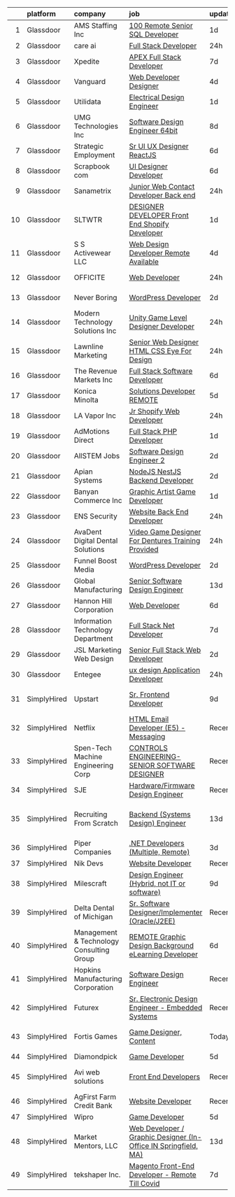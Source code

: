 

|    | platform    | company                                  | job                                                                                                                                                                                                                                                                                                                                                                                                                                                                                                                                                                                                                                                                                                                                                                                                                                                                                                                                                                                                                                                                                                                                                                                                                                                                                                                                                                                                                                                                      | update_time   | location                        |
|---:|:------------|:-----------------------------------------|:-------------------------------------------------------------------------------------------------------------------------------------------------------------------------------------------------------------------------------------------------------------------------------------------------------------------------------------------------------------------------------------------------------------------------------------------------------------------------------------------------------------------------------------------------------------------------------------------------------------------------------------------------------------------------------------------------------------------------------------------------------------------------------------------------------------------------------------------------------------------------------------------------------------------------------------------------------------------------------------------------------------------------------------------------------------------------------------------------------------------------------------------------------------------------------------------------------------------------------------------------------------------------------------------------------------------------------------------------------------------------------------------------------------------------------------------------------------------------|:--------------|:--------------------------------|
|  1 | Glassdoor   | AMS Staffing  Inc                        | [100  Remote   Senior SQL Developer](https://www.glassdoor.com/partner/jobListing.htm?pos=129&ao=1110586&s=58&guid=000001833fff81bc933c2e746525d391&src=GD_JOB_AD&t=SR&vt=w&cs=1_3b4a63d2&cb=1663226053870&jobListingId=1008137082589&cpc=5F655C736EBE388B&jrtk=3-0-1gcvvv0fkkbmi801-1gcvvv0g4k62n800-589e6d2172428d55--6NYlbfkN0CibbzESV24dYdgmS2yQ28TMZ4-wJlf8IQSXu0ladVZRyvJzr42EFWBtvAm0etpptZlD8EkFDFYtLANNWdYou6H3zfCwu4_WRoe3P5EgX9MKgmGe1-XVZv4oZMDHtj6fUVctpuiXYCr5FeW3TsZOcVSMyiw_B4eiv8sZ3vAmBeZE_fcRie9m3-JW9lWxQJoJBe2RmuLWoHCunnJrfwnauFcFu-qEUkwOfRoqq2dHBJRF_ta4z6ORDGB7UvAFLm20Dd84tpjlWOjdZSW6phhr3MbNwsq3FpMB7ThN0ZwCs81Bo3qxu7z8nCB7MDCCULwif_p42kS2r_I8lta6zwMa-zvSa3M8QLI4dvRZS7SBuno9Bu5rbpd47KdimjT10zTKHJKGA3sGKbvY9bDCYjJuXDZmXQu1dj95NHv6IDxF7iztDmSqaHXMV2HGt_jLS_H06ZXPPdOHe_DMdFcgfE8oYElHtS5u76Qvu1Lj9NXhRdzpi6xCPOavGiwB_nWszmOqF64Ly19joiDuDttBLrh-5bx)                                                                                                                                                                                                                                                                                                                                                                                                                                                                                                                                                                                 | 1d            | New York, NY                    |
|  2 | Glassdoor   | care ai                                  | [Full Stack Developer](https://www.glassdoor.com/partner/jobListing.htm?pos=104&ao=1110586&s=58&guid=000001833fff81bc933c2e746525d391&src=GD_JOB_AD&t=SR&vt=w&ea=1&cs=1_9e922f7a&cb=1663226053868&jobListingId=1008139288069&cpc=9EDA28EADF1DF7F0&jrtk=3-0-1gcvvv0fkkbmi801-1gcvvv0g4k62n800-c06926d2af9eb2d6--6NYlbfkN0A4hgeKHdLyHgzaskNEvl2xXMVaueUT71iJOYpLYISQUH_rOuc1_2njL-TBkCDkiY7vnLwrRhUIsDCcWJnjOLRBJ5raOGUDgtIY9xq2Dw-epxofTpgtGaFQ-YIV7cb50UDCYaBRasD6AyVZXHHFtNugk98NwvVlTS5Ru7S7dReR2R3WyakmuL9RrRIjB5JvhOyCLsRsFe1xBkV4GRqyp-G2v40ChNEgu10ffD9T4WlQGXbrpT4HC0ZZ9YR5u2CELkcQ13T-pXTcGiLpgnz90MrRcEvz1g07oBRVSCQ6Idc9YtvclQt9NgDXfyEo95sRM80jo8rRFwE7J9V4P1hsHlMC2hisMR8_gLR83vNcTbQctAecOTFc8cD8S4wpoIAoqSdmKIdg7dOU2LXRXFZBP7NmkYjJ6NijgXTyRmEnrqD9YmsdP6YivjlJRJAy-ROLu0wQVO2lgjZKNhOhd7MJbHg_YRZfCfbJ9YU8cUWNYWF8pxgfRGTfchLzwUKfgi-WZrJeJzilnAkscg%3D%3D)                                                                                                                                                                                                                                                                                                                                                                                                                                                                                                                                                                                              | 24h           | Orlando, FL                     |
|  3 | Glassdoor   | Xpedite                                  | [APEX Full Stack Developer](https://www.glassdoor.com/partner/jobListing.htm?pos=115&ao=1110586&s=58&guid=000001833fff81bc933c2e746525d391&src=GD_JOB_AD&t=SR&vt=w&ea=1&cs=1_e0d7c7cc&cb=1663226053870&jobListingId=1008123515711&cpc=786328B4A40DC555&jrtk=3-0-1gcvvv0fkkbmi801-1gcvvv0g4k62n800-77f05e146b5e5127--6NYlbfkN0Bo_CM2a8GgFIiw_-9fb5ug3xmG_MFCzpxBl7ntROtVZbMxiiAjE6OeWDUKTeczL66bL-4rIrvD08BHHGZ8TSUYPr07XNHCYpbMREsAcVUzcaBCRP5ZEy4ftjIGBLRpKtI-squMly7s6jnJSNqKBSTKzenhn9SZdAv7QrDrU6FquzvEVa3VnvD0gnJA184V84DsllS2U_WU3vMMk5rQb9XQDfpN7yPpk7BFMtU7RX9JQK9Q7xBxOklX0zNeYyoPgweHv9rMigHxKTex-s83Fmz2-5iVeYkwIBftsXvQ_ELaSKGJ9J1t3YIi_c0U_LhWvS6gTsB_5gVtCv0onv5Cm6-ENeRX2o8QBdLTQrbO3Fvg1FshuMBaSJW7zL1IsjxSyNaOxCt9q1zNRS-J7fsVSne1DgfGVMBdhwLKqjvNjRWM0bu8YfUIetdJF2WVgNbx4duGgdlBY5kgpXNw-XeBJ6HQA7O-2yrOX-k6l6ypQgPP_AmHMlvrqiT8viKDNctbNWYVNUeQRNL-Dg%3D%3D)                                                                                                                                                                                                                                                                                                                                                                                                                                                                                                                                                                                         | 7d            | Remote                          |
|  4 | Glassdoor   | Vanguard                                 | [Web Developer Designer](https://www.glassdoor.com/partner/jobListing.htm?pos=121&ao=1110586&s=58&guid=000001833fff81bc933c2e746525d391&src=GD_JOB_AD&t=SR&vt=w&cs=1_678cb6c1&cb=1663226053870&jobListingId=1008130738329&cpc=03F67E1B243A1AE3&jrtk=3-0-1gcvvv0fkkbmi801-1gcvvv0g4k62n800-8f7885d589a4cda5--6NYlbfkN0BWQs_M7ZA8XLbIFWVw-PYcVVEPryqVLyWhKaEKPskHy2YkbHyHJDwB5vIJ0eSmX6bVJVfbGcsdJGyr5o5S5OnXYXJWXZNmtBOxYNrDGEVO1O9EpaQDa3kCWxUxd1e8enNO3rCqJXVcGHaTnsCGx5vc-lflJ8tUwqdkctmWWsMYtd56T3SzBRFmVzJX0qi-p3dHqtP9GkRaCGZfG9v-OYeiqCkrc0vW0zEDs8rYZV6qqyQ1mVFigQRjBEvhqs6YtieBao8_3y8scw1MV5vp2313Cgt6wdAZSAcvOwUMyc41ShqhdXjIzUQMiwe5__j_XkrjBNsB71GahGpZI1x1YMM611WipMNaQE_oMjVYdPeyJFWm0oXThA_9g07YR-Ln7xK9Sc3MoRrl7K14BSnhI-MJYGxF5erYreWfLw_fquT5a-DYGn9IJZt20IrXIkKujiR8O7KuY7bhFZaY2q3FCtC3-GO8YKVwxN4Y36UqE0CsRRcDC0QZGdqAA_qW3jdW18A_qdTdbgU_AlOb2auvD_PLnmOmTR6gYvvprKrFZZGq-hyhEqhNyFtGd5mqBbI_6iz7mzlp26KXzNNbqGQjFDcWTz4e3xLSX88kR117PqAhkTyziSDjBMsMpVSKYCWnRB00Ra--s2bJFmrVS9ErD7uahfTRwt0HXRZo7lFx5nt-XBeDb3W4g-AxSsYiYa365Mpd0lsORsKCK2gakiJPQOVy5OeZwWdBgG-F4kRNSC23EkEcpdNaGv8hsxJnara3vA6A4TVkJ2OLn1Ri7hQpWZMhJfaX9kojM1l_CdixdDp7F1-Lv80u8p39VewzFipevgXj8qQmuWJuMiDcdZteo0EzLMLgCBcE0IA9tKojCZgCr5hrRIyaO5AYetWQSFFgJ96CgynbkJP40Vylv1xG7iXz5gR-7pEucdOd8AgZTdhPuNbLIt-lPlLgfIb2yXu1BjBj25KB4H-8XTkrtCDgoCdyqKTbtFIl8NLOWqLlwS_Byvz_T_OR_DmmYtzwkec6GVlVQdQHoTwbAz3zKeQIOQRrKw73sGVOkT15VkBB27_Zz6C7jocFNyDKmySbAgt3iIa1Y26ytl3EpA%3D%3D) | 4d            | Malvern, PA                     |
|  5 | Glassdoor   | Utilidata                                | [Electrical Design Engineer](https://www.glassdoor.com/partner/jobListing.htm?pos=103&ao=1110586&s=58&guid=000001833fff81bc933c2e746525d391&src=GD_JOB_AD&t=SR&vt=w&cs=1_d1c9ea37&cb=1663226053867&jobListingId=1008137291187&cpc=8192C26A3A55C10B&jrtk=3-0-1gcvvv0fkkbmi801-1gcvvv0g4k62n800-88ab6f70081428e1--6NYlbfkN0CgBgcxuOwrlzWFp0xvOgllyDb1Hw7UsKEX_IsXppgvM0-0BJGfmV-ywHaoqAykrI61QtG-OyD_M1eULo9Gdps9IeU0C5rqljrP_kBvFNEsAi7rD41QEGwVo5tB3Mi20bY2LxDkSwUPn_kPc4ErDLWpU4VDWxZ1se4yTmSEwjE366v0sxp1ZM2vPpIXzbg2YomcNSgAsUn5IRa4x9wIQ7JXYISRNWNjGnJLP2DKgOCPKXQDZQXrAY64YBR0z8gpV7HPtWGGsMfrl8eugi5FHpeS2MaR5NE1ahur7QkfLERV1A3m5BxkTKkcA_qRuP-3DaCGkPRCaxIAblNsKwZ-UHnVR0x6pi26BXcm8e_oN1VGyeJxKsQ7R8T0ImBCA5-9wSHsJ5ghant5uMeLu3q-Jjl72_lmRgVf-yq-sVfhIgK4FTIu4lwaYplHTkGWK2-v2jM%3D)                                                                                                                                                                                                                                                                                                                                                                                                                                                                                                                                                                                                                                                                           | 1d            | Ann Arbor, MI                   |
|  6 | Glassdoor   | UMG Technologies  Inc                    | [Software Design Engineer 64bit](https://www.glassdoor.com/partner/jobListing.htm?pos=111&ao=1110586&s=58&guid=000001833fff81bc933c2e746525d391&src=GD_JOB_AD&t=SR&vt=w&ea=1&cs=1_d750b663&cb=1663226053869&jobListingId=1008120966652&cpc=3490D71336BF6258&jrtk=3-0-1gcvvv0fkkbmi801-1gcvvv0g4k62n800-a8ed8dc342bcd852--6NYlbfkN0BKgzQyzTF1Q9mOsR1amaS-juVGLjHt5Cdom-gEF9y-xf5pWHmxrPs5fxS73xL1UjhtPkMVaCSboJaUS4Xs7oGzI_MkOW-cLWVRJXHFqvIud654UWMZRaFcBQk7RO9twmF5UZIxEhSLpLLHAiDzXNqUljmb9JpXGT67Pa-dQNHYJG5NawkGsBxF18PNbdDodI5t8iQpFRV2_ye24DWrfaJj2azZBt1V3LrKDLGdUQp86ZhMFEraTsLiaHEuycOCOaalYQcJSXqcai52A_8cHC9jP0LfziBq90tuTN7J7ERiLjuJ_ZqxYWKWV7aoJk2UyqKcqXV2rAn1GenYAvOOMQ-X3l12Rt5H0uuDHxRt4MhyT5J8UbZCXGWWEWVrXq4M852a4fGcBzANLEflGpshY3q4Z1PN0l8py8eFSPeNk3P7I4S63bSm7fFtY_E4cdImlj2qy3BiuoJinV1TNYHdpXQKcio24QDaGtAv1UfJaQjHZxgKzsaIO96_jiSwftnu2RDK7StR_N6jDXPPfKeB_v3S)                                                                                                                                                                                                                                                                                                                                                                                                                                                                                                                                                                                | 8d            | Danvers, MA                     |
|  7 | Glassdoor   | Strategic Employment                     | [Sr  UI UX Designer  ReactJS ](https://www.glassdoor.com/partner/jobListing.htm?pos=126&ao=1110586&s=58&guid=000001833fff81bc933c2e746525d391&src=GD_JOB_AD&t=SR&vt=w&ea=1&cs=1_8b3f2c0d&cb=1663226053870&jobListingId=1008127201025&cpc=235F38378B0CF412&jrtk=3-0-1gcvvv0fkkbmi801-1gcvvv0g4k62n800-10e7346e5594589d--6NYlbfkN0AEgitr2lGK9-2Owk_bCXKkX9ldcvmrRzAzunryDtq0mgDhLVKVGwIDjzzzoVm5zY2akHQKg0eyoOGLoJYK8fVCB6jso4MEarQmmbx_Elax6A0T7qxnodN5M4Z3ek9LV9lx3pQUxqaX5c5MEy0I6X-ied1_QyqGEshe1rZ06FkEM4sRszpcXbcOqOguZ0RtIX-7D2nkCDCXnG_MaukP9-8aACJfEg2fj2ztSryaMIle78cGbn3AdCoIpysba9oT-hcgAUQoyPQf6SS7ZXhdeKsh4dkDUc4z6tg9pmUEWEbfkHhvZ1EE9RquFKNajT8Z_Hzc43HmCi5TaQ_kplxUQOgADAtdDjnaGGM_voDW0sraWlPDjlAR915I0t3p0h8oT-2JEuV59h9Zdhh4mKH-S9drqRJ2phVVn7AEGYtBGfZ4u1kp__jIF3-bRevgSFrVYk4EO-xIDfrvvO_s0SJRSQVy0Vga_co2PrKH9D5kSZ7TcKYGQxZmkMjpW2ojaH8U0smvEGLmEL4GoB4v0IYjzSoBmgOnf1UevRhjR9zjsSOYcSpjFWf6c7DlfNizFj0cIHfz2nSsE9PJbA%3D%3D)                                                                                                                                                                                                                                                                                                                                                                                                                                                                                                                      | 6d            | Remote                          |
|  8 | Glassdoor   | Scrapbook com                            | [UI Designer Developer](https://www.glassdoor.com/partner/jobListing.htm?pos=117&ao=1110586&s=58&guid=000001833fff81bc933c2e746525d391&src=GD_JOB_AD&t=SR&vt=w&ea=1&cs=1_77d1a56b&cb=1663226053870&jobListingId=1008127117355&cpc=AD396490361E83B7&jrtk=3-0-1gcvvv0fkkbmi801-1gcvvv0g4k62n800-c37b86e09c42734d--6NYlbfkN0C1yppl-0ekVUoPe3ZKhKQjCocelex8BczS8oiB1y4H6DeepbMPS1CfVuhEiwkxvND-AJpum8prl33x0-Ufp36UFK9TMs8BSyOON6j7qxpSyOEcFAp-ZjUxDr0DBTzdDtEb4t-Z3NZOPqvaCV_HD8w8vrj6u6sytNpt0rLlo2jjKHUF5CVexhoC-qlce9sxYZeO9loAEnoqXP53TZNE1EduIK7wv6ERPru3DE1ljsogGv1boKT74zGRFpgMdhgQDAoInH5GKgy5hcgns6-JAGSPC3IDpje6pTvthjHciQGlyKcANcGWS-uMeBwiXujnCQdqFuL178SNf6TZ9hCiXVFfY5aIcs1JOY2FUIu2k8JS0ZawX1WV_qqWDuqZpgHd2KFhOQj7H2EL1IS2ENjcurHl9ZVXgHj3m_K4LjoL1M1V-U3pbKqYo8TPb00V8cQxsAAY_4XtmZiy_hsGFBgJUToC1qkcg0_dTf8jA326vkNDZIBN5tQak8ivU29316m62tb8221qgQ-wmQ%3D%3D)                                                                                                                                                                                                                                                                                                                                                                                                                                                                                                                                                                                             | 6d            | Gilbert, AZ                     |
|  9 | Glassdoor   | Sanametrix                               | [Junior Web Contact Developer  Back end](https://www.glassdoor.com/partner/jobListing.htm?pos=109&ao=1110586&s=58&guid=000001833fff81bc933c2e746525d391&src=GD_JOB_AD&t=SR&vt=w&ea=1&cs=1_b55ce1ef&cb=1663226053869&jobListingId=1008139928103&cpc=71532419B2302243&jrtk=3-0-1gcvvv0fkkbmi801-1gcvvv0g4k62n800-6497c017b1588176--6NYlbfkN0CyQKdz8_lqdlgY-c-amsQST66Z8QjChsyYA8vzcGklWI54h1yaGRml5nZ8zCgFfjLm7233ZkY_5fkb77Xs_cAGykoxNl-W88h-pcqmCipG5igOmPawFvQG0Hl99bZQRaSjzoDAgCWX9f-O8408hAweBmsuKSjWxKg_vN8kggaQUEEPsq6gsWVZGnv5bENUEcQVXrsAiMzYYgDu0zGa8k8fX2JzticYwoIXkfAScp3fxrZRj05GYcyr8O8rNLz5zGlgwTaLIdF1rtQ3MqXn6F8DcErfNvpO68i5sLua3HDrzjiXx-1-LqdKpdJyQxTKfvvZk5pPDKrHk03l5WW2CJ9uHLAU9TfbKvPYxn9W4IiVQ6debO3Ozwl0_17TJlvwCwbYZ9x5r_nSxAxAPF2nmslDafO1se11HUFtZ7CzLrrDiFS3e0mMa6CmhNZ2jUDh_He2DaBJQ26mRysBE3anPUCU61Q5mHFmHU7iNCAk8z-4WgffVCBAlem2OAUJsSXAiA0mjPAE-b25oNgU6bAQftaLSzQ1olWjQmI%3D)                                                                                                                                                                                                                                                                                                                                                                                                                                                                                                                                                          | 24h           | Remote                          |
| 10 | Glassdoor   | SLTWTR                                   | [DESIGNER   DEVELOPER  Front End Shopify Developer ](https://www.glassdoor.com/partner/jobListing.htm?pos=112&ao=1110586&s=58&guid=000001833fff81bc933c2e746525d391&src=GD_JOB_AD&t=SR&vt=w&ea=1&cs=1_55903795&cb=1663226053869&jobListingId=1008137598131&cpc=292036AD7E8A5303&jrtk=3-0-1gcvvv0fkkbmi801-1gcvvv0g4k62n800-200f7b1004398c4f--6NYlbfkN0DfhRLDY5E7BVY3xhBTAobuSaZ3WR2SqAJ-w4NHeQGDZ8CKtdIif9OectjkycEK2XDboqp2BNMOU5dJisK8-npJl1LZbVK7SZe2WKXyWrCXBIV2AhqkkbCWTU_HzuJ5nm-BeMtNzk-lbEAzbgpRo1_vU8oh_bzdBL7cYv-gQBFGezbX_HxY7YG4UgXE4_I0kwLFu9EieMxOk7_LH0_0pGsCVwovYKD7m9e3YwTHauAEDknd8_vod0q0CiPb9YQb803wIQ0cqLSlS6k1knQ-bTVwD5yLFqPfyLWTmNMDqYYFVoJ93Hp1tT5Wsctn2vzdQTneY85szd-jrhwR9py0_O6LcWDIiRsuCEoqd6VXuh8rOmBBh_dwJZ7mPKhy74UNM_o-JCAWn6aIJV5vMXm8HQYfnHXTqxRa0kWdFlgiVnNJ1aUlJI0JOgs5GEerAUtM6C1NF4paBNe_g3mCCw1qRbVO8lG5fz0caG7VY-c-FtksNtPZmTnhcGdabIRd-tbP39umBSGHsUfxMqg1RUzxOVKRH0F0pxg_LM8%3D)                                                                                                                                                                                                                                                                                                                                                                                                                                                                                                                                              | 1d            | Remote                          |
| 11 | Glassdoor   | S S Activewear LLC                       | [Web Design Developer  Remote Available ](https://www.glassdoor.com/partner/jobListing.htm?pos=107&ao=1110586&s=58&guid=000001833fff81bc933c2e746525d391&src=GD_JOB_AD&t=SR&vt=w&ea=1&cs=1_bffcebb2&cb=1663226053869&jobListingId=1008131212019&cpc=B076152010A3B66C&jrtk=3-0-1gcvvv0fkkbmi801-1gcvvv0g4k62n800-e77e0e5672b8281f--6NYlbfkN0Ajr136nt6A_LHOZ7dazkZBMRVGXfFx1UH3hXSlGZi78qV2vh4IIPaG56QxCFgA56BicBY0oInP0QPYJd4kFVbc7huEHz1FXVqLxP8gElzXxfnWXkWC5Tk3amEWpKQOdd2DP_B235foqRfXk2sCy5zcr5ta9uztYyWr8zoLSfktUae741wAEOImCxf8e0o5q_ycQgCe-ixKA06BIbumOe5BLPPJtlkagwve9y4va0OfsQAKsxCenDo-e0egBF_YeVmTaHsb1PpDIZgzcwWf5XdbllZ7TMqGmIgs7M_F8CSOnH67rPTDZVhOIGigYv3uNckaShGZcPFQnRU4AcrSwvf-p_8BHctuz-P47QQiV-9mg1fflRktkCqtPi_onecvMNvJO5DEPMiYotdbPwfRmmGu0toXa2HGxo96VdnaFUQFlCN8x6sAzsAVrzkSz8bl1n2IkogSw6H8PbSHS4ToeQWOPiSoUDLXKDT6fucEbweOhfJeE0O3yf75a1DTKufZEDBhcQNYz2QELW1Ek5f0r1yN4FRUeaGB5lFVXMo1VNzBzGGIGGunl7SU9eQf6g4r-gXBH4d1BFfz0wJu0GNHAENaBIxahYaypm0aFxCZrQKUtDXWtoe62IhEMMRMKy5ZuwOrTUJRzAzco9gglWHhI4uOhloGsAMPHS1iCqbjX0xBu0pYUjhn7LEMdRMTuMDRzfVEXOvmdxow9ACTYYlE4Ls2iTngghveOYa5ZD2LRP4XylI_nNqTzcdBu5nK3IfRj7A%3D)                                                                                                                                                                                                                                                                                                                         | 4d            | Bolingbrook, IL                 |
| 12 | Glassdoor   | OFFICITE                                 | [Web Developer](https://www.glassdoor.com/partner/jobListing.htm?pos=106&ao=1110586&s=58&guid=000001833fff81bc933c2e746525d391&src=GD_JOB_AD&t=SR&vt=w&ea=1&cs=1_cc8f3659&cb=1663226053868&jobListingId=1008139240293&cpc=5FEB1BEB8E14EF52&jrtk=3-0-1gcvvv0fkkbmi801-1gcvvv0g4k62n800-69d9f5f9eccea426--6NYlbfkN0DD--m-nhLdSpeh0G4LILwvW4_Vuru_X_sTlj8dcUrLs10ghpsrGXnGhiZsu_4VDYxCvNqngf8JQTWjKU46a5h3SMsKurX1eSBXtK_Rc6YBq-aV04KKppiiy8unfhvbmdbnoefBZtUnrqrPYB-F9eAZ2OHTr4brauhED9eIRq1UJYAbZ7l7y3XttLvxIixt-d9DLv5sHbvZ9aGDQYKxuEj896ZEKNuAngFzufhlr1afCSkiJJjv9D6OqHfz4BaoYk89d_6t1BBd3O-mG2Iy-R7znF3ym0FNJxmLgK854vMLv-uYCBsBERDaZhnAFiVVQyn9LY_zHIn_wWtAoqXQum0iLaE3sUxc8TrS4ehN_3cKyha5GM_7vp_j8fWovoE8M2Vkchukq_6Ny6o4RtGjQ2QStTAWq29M4EFqp7S4pEb1OCZNawqdQsECsoZspU-X5DYvaZwD3o-b5JSXlpSMjvT3uKiHCfJk14aBcHEs1TYrvEcY4vLKiQu2UeVJf0RGbmI%3D)                                                                                                                                                                                                                                                                                                                                                                                                                                                                                                                                                                                                                   | 24h           | Downers Grove, IL               |
| 13 | Glassdoor   | Never Boring                             | [WordPress Developer](https://www.glassdoor.com/partner/jobListing.htm?pos=128&ao=1110586&s=58&guid=000001833fff81bc933c2e746525d391&src=GD_JOB_AD&t=SR&vt=w&ea=1&cs=1_e695fd8d&cb=1663226053871&jobListingId=1008134069157&cpc=C0FAF87ADD587446&jrtk=3-0-1gcvvv0fkkbmi801-1gcvvv0g4k62n800-66c7c1ae36a5e827--6NYlbfkN0Bi-g4OEguhQEx4pjzkmulzkFDPdVMQm6g82nLRMcVRUEL01Dp3X9kPv-_8zmA8UQO28Ftx435W8ThyNSLTfGeWqNuLIkQ1OtzAHofF-3qLSdMJNa02XH1PsJ0nGCyJWeBq9JBz-GHPzcY8sqlrkxcuFblcDpQ1lUvBj4kMdetek5hfGDot2HLCG-UZbBSm-l1RguhnQfp2oOeSq5ZMABnlt_U4k5BT5g4hUkOlKjvIPpVxKgJQM_37kEIfTJJrO23llId_MU6EBB09DfB1bzqG1tbx8e6yUKd9vFfobZVZ_ngJvDXzQFSFmF4DrDTweGPG_MApSjNIc9nJt2wEGgaHhzSe4Qxh-ZuNSrIHpMaoiDZUgUtKkqtEpiZfsDPLfTc1V0YqA5y-fvmmdsPFbGZMR-tkf6yKtjd6S3FL45dAIUju6mP-brVa5FdBkMn4XF90dEDdqjUku5aUA4pTXk_F9AfgWscCYh24d7559CFwyfJibxTuZiT19WHC_4r00Do%3D)                                                                                                                                                                                                                                                                                                                                                                                                                                                                                                                                                                                                             | 2d            | Modesto, CA                     |
| 14 | Glassdoor   | Modern Technology Solutions  Inc         | [Unity Game Level Designer  Developer](https://www.glassdoor.com/partner/jobListing.htm?pos=108&ao=1110586&s=58&guid=000001833fff81bc933c2e746525d391&src=GD_JOB_AD&t=SR&vt=w&cs=1_67029d4d&cb=1663226053868&jobListingId=1008138983796&cpc=C19BE7EA145E205E&jrtk=3-0-1gcvvv0fkkbmi801-1gcvvv0g4k62n800-690fd81d0a030d18--6NYlbfkN0C26OT7h5zXl7z1yVTYwN1d43osiYS9hmGqw_eY7i5KFzRWaSyxghJjTLzNEsEWeJixf__hBYYLHzb9VBeo4Wo_szQ-6CN-LvWybHl0OyvVrB8A_1_Mc-UHv21nnb48eAErZymBR57I8EETW2nb8RuiLDEnJGEmRZzxQxCGsGVFQnOfvWANHfPWNdrSJY6zvsT4O7zNlnaLAVZlXmKhGois5TLaIDZqRvS8y8ygYsrwA4cSvQkd5juJqYJwjZNoKNqaVCI7L5r_fsGS4VA67kZ9Ont8U7G-Z5L6otagdkAXhnGOrme6aAY2au3RZLkjPwdl6T_qqMB4qvdQZ9hH76XDHiWyrs5_m-gu9Ll4ei62NmWoNOo5RpvQsE-1wJzOD69ta5_nsTvbohPs6wpBnTTnwsyQHutPByCWFOnYhwPKzJlx8xn5N1j0)                                                                                                                                                                                                                                                                                                                                                                                                                                                                                                                                                                                                                                                                               | 24h           | Huntsville, AL                  |
| 15 | Glassdoor   | Lawnline Marketing                       | [Senior Web Designer   HTML  CSS    Eye For Design](https://www.glassdoor.com/partner/jobListing.htm?pos=114&ao=1110586&s=58&guid=000001833fff81bc933c2e746525d391&src=GD_JOB_AD&t=SR&vt=w&ea=1&cs=1_517e4587&cb=1663226053869&jobListingId=1008139332643&cpc=83630893E902B957&jrtk=3-0-1gcvvv0fkkbmi801-1gcvvv0g4k62n800-756d3fff91c15e87--6NYlbfkN0CSgGTbSPgM0xpgWRkp5SRTexU57Zk_6_bZ18eqb9d2QD8eCeh4DToPCFdsFw9Mq38PhjeHZEuVdUJ7KICRHuS5bSRhDzuIPdpl-zlGPJATjopMBUFYSRvn0Hyn71LYs0yL4I6csTiL2jHBbVJMVoFVp3N1-Lh_JaDap3csi9kRgup28Mt5EI0WdNIovdEv1XNhpI7X0XWk3Rks8JhN3vTZnsM6s29EmEit3MdFqkzxRV6SFP1uuFkajagJznA7BjYkfceeuTUQOQ-YSLumPR7AkRpyaz89qmMIziDeCM5EOvHX6fTuwZo4dI2v0x2Ckpaf6fmP-d5eut3hdfiSbUrR5N0rHbmegFavVaLaDm3KkkYZsepKnawy0EDSHFdTLO49R4RBWqdbKDhMzHmwHcggLvpudzjllBcyXpxmRYNJKRBKpIkgkd2cFVZnBRZWXQKxh1yB0RDdT2o18Wn4R_QwrH9GbwUo5YbRst2rtfso9Qmjk0wDx6AExEd4Z_2T1bmh8lHEKR5JCQ%3D%3D)                                                                                                                                                                                                                                                                                                                                                                                                                                                                                                                                                                 | 24h           | Tampa, FL                       |
| 16 | Glassdoor   | The Revenue Markets  Inc                 | [Full Stack Software Developer](https://www.glassdoor.com/partner/jobListing.htm?pos=125&ao=1110586&s=58&guid=000001833fff81bc933c2e746525d391&src=GD_JOB_AD&t=SR&vt=w&ea=1&cs=1_716fcc85&cb=1663226053870&jobListingId=1008126003869&cpc=70D6958B2CFB98E6&jrtk=3-0-1gcvvv0fkkbmi801-1gcvvv0g4k62n800-10fa14a25c31037e--6NYlbfkN0CO3DEfAY9A68AIVwcxeRGvQUfeLcLgbZIyCfLEHxv2SUABPt3EZ5sYOr3cW5P8J2s8ZgEg_DmIeIHemo1LAFYxlJd4uwW9T5Yk-DDOXIB_elNTHeO_W_yVv0ErFeBBpq9iwOA91RawMgUinkbJnwyKyyrQiP7ZKi_dLKMjdHKpoaYz6xzGI9lR-7DxMrfeN-CwD_bDxAZ_sHfQyv3hvuZPbSh_PDRe9lJV0uczQp2ZvxfFOzP3UIarcwATIsuvA0F2tAz4259ii5dGWvkhBVWTWja_y4v61PB0UNPtUUgiqtp_4hkS1xO6fGuExFZhvdj7ZcuNwGrS0bxkoosyrtHNi3MNBpjJ-dQS55naFC6sFCoAuwR-ZOPVJFlX0xCLe3w9NmgpaHz19v8ZaeRmbhgdcvbGyIK3VZ74Ha9Q-ei2GWRHr2NQSJOQorP6GegYI19Qk03jQVpJ6UlknciFb1far-udVuKDCssv9k5gnxx-RM4TLQBZM3Ri8dfJ1DKMDkOXjIoWaTti2Q%3D%3D)                                                                                                                                                                                                                                                                                                                                                                                                                                                                                                                                                                                     | 6d            | Accord, NY                      |
| 17 | Glassdoor   | Konica Minolta                           | [Solutions Developer  REMOTE ](https://www.glassdoor.com/partner/jobListing.htm?pos=118&ao=1110586&s=58&guid=000001833fff81bc933c2e746525d391&src=GD_JOB_AD&t=SR&vt=w&cs=1_e79879e5&cb=1663226053870&jobListingId=1008129136667&cpc=BBD63848FB84346C&jrtk=3-0-1gcvvv0fkkbmi801-1gcvvv0g4k62n800-7ea0c11dbbdaf0fd--6NYlbfkN0AU6RXpZpRvTPzZQesupz1C43iI17ZLq8u2Coyh86Yk7vZH_cVzxcYMZ6fOb-G4uRaRwOSjvpxI1A8dw_mEg-VN0ODtDdaUHVaBAd6-UD1qwlwbNIyI1SeeU7ARk2p5yOiQw_pjTBitLyMezjTKDCYVJ1yZe3dUm3A1DAKSWzWK5rReNWEhmxCnfkG8pEH_JgSoERbKqHiaahbC9MEjrT6EZuXWteN8ZHeXw-mKieCJBzg-mmHJONNXWWzp2-qfC_CNDoF_VwbYpLM8fQaQpOUv48f2zI7S05M1zm56Uvg2d4Yp0KpYCRtBv1QGYNm7TJ_ddETMzXGXe-MrNrgWyzqSJsbPmo-jyVJp1qIKN0Kb2YtZ9dagyXG54Q--wT_rON8c79FpgMwdpxYqBHWrHKb4rLDjKsdFahFpFI820iyZTDLNu6FPLhmHhFg-b2bG4KgaykKcmJeweskU2o8JL-GNHBSm4eBa_HfHHjY648QVzUIs4hz-02vhVLI_JOTLzYDUHW-zXBbuPjWU-mvIp5pTrd-N3zvwSHjPFrUkv68cjQ%3D%3D)                                                                                                                                                                                                                                                                                                                                                                                                                                                                                                                                                           | 5d            | San Diego, CA                   |
| 18 | Glassdoor   | LA Vapor  Inc                            | [Jr  Shopify Web Developer](https://www.glassdoor.com/partner/jobListing.htm?pos=130&ao=1110586&s=58&guid=000001833fff81bc933c2e746525d391&src=GD_JOB_AD&t=SR&vt=w&ea=1&cs=1_ca0d9ea4&cb=1663226053871&jobListingId=1008140181483&cpc=5EFBB0462F9C6B7A&jrtk=3-0-1gcvvv0fkkbmi801-1gcvvv0g4k62n800-de90514a4bbd6e3b--6NYlbfkN0CJdF-dcTyI6K_jQ3hNxcEWsQ5FdiXrEanOgkWkyiPfXhf_OXvFejte4LCunOxrNaYbLHOuyZld0YnnchhutS_aFl5fs43CHJFtsyOfVR1mUJcEfMkXBQrz03Nf0m0jO90iAKUL02k1KmJOXdZ-2dk-FxLeAJxcZXTdAfEg941bRFUDtXvi9tNZ1rH2i3LTge13CggwAevLPhxUbofD7DGpy623QFWER0QyYU6r4gNMOCU3STzsKM8vd8Nyv0NaoMNM_sX_C5LkEhD8v84OGTifvpahQrAwC1uRrRMZUEICtQNvbiA5I3ugpKFpF6tdhBXk4t0FHGro8_kDVAqZcXaivu6OKFDLbCfTAc6n5YZ6cSwdAWKyAeqYjxUuo1eIdsCRemUmqMJDBUN_IQRL3V9ktjRuOFCVuSlZWXRh0Z54A10B1c3nk24AtEuDbIWY9jQKW69E5BjdVWomDx6Smy7VCBx-FvxYBfnJP2g6kuE6Sbl8696hTcrtpdAHNgkh7ecIBM5NrWHLFg%3D%3D)                                                                                                                                                                                                                                                                                                                                                                                                                                                                                                                                                                                         | 24h           | Industry, CA                    |
| 19 | Glassdoor   | AdMotions Direct                         | [Full Stack PHP Developer](https://www.glassdoor.com/partner/jobListing.htm?pos=123&ao=1110586&s=58&guid=000001833fff81bc933c2e746525d391&src=GD_JOB_AD&t=SR&vt=w&ea=1&cs=1_3bea4f1c&cb=1663226053870&jobListingId=1008136883142&cpc=47CFDC01B3F81FAC&jrtk=3-0-1gcvvv0fkkbmi801-1gcvvv0g4k62n800-e3ba54013a7866af--6NYlbfkN0BK9GXDcakwdiqmeo8o-2GvkYnmPkq7xevAHdeF_847qgq8H7zIJ73WODE3DyE5T5Z1BGNif_j4j-MQRjxFH_uvO44ftodG5LAhWDkxFasaiSiXEw199iaAGBlsK30bpDWDimtbV-FkdnIeqT9oiO3uTYy6yDHrmAGrPtyjWB7xLtoAJB6AWum4X9DrJdCIPe8x21trcMwx1P8oxhqLmhr-IkGDRCnVqlg8NZ9szHSzI6zkpqeRwyWGM1up6sY9smHK4LZtnlBA1iKvH_GE_62M1YhEJYf4w1XIjoJDfrq9nJowe9stJTevOCRjK-XWsF40y2mi_B92vejZFzEV2MTfTc24ljPHVoeouHb2IqM8GjNykY8MaJuxbe_Y2dE2cMrdod8bNzz94djOjkYKU65fhnEfOBuhSsbuSC5oM2AEUMXGaD77v5XLmgkiBgXVHaV3G05VwAtWzty48C-QZ4kwc5fB1o37VkVumoczSE77dQ%3D%3D)                                                                                                                                                                                                                                                                                                                                                                                                                                                                                                                                                                                                                          | 1d            | Oklahoma City, OK               |
| 20 | Glassdoor   | AllSTEM   Jobs                           | [Software Design Engineer 2](https://www.glassdoor.com/partner/jobListing.htm?pos=120&ao=1110586&s=58&guid=000001833fff81bc933c2e746525d391&src=GD_JOB_AD&t=SR&vt=w&ea=1&cs=1_3c3e4938&cb=1663226053870&jobListingId=1008134226080&cpc=92BEE8AC7E71C1CB&jrtk=3-0-1gcvvv0fkkbmi801-1gcvvv0g4k62n800-96c785a1d392744f--6NYlbfkN0AiZrMnqxUjvkrH1BfCsd59OntStyTxBw0I9DVEtrwMU0ULIzRrzdCVuD610sDjD03Oi7yM2oOt7pJJDLTdCuvYye6LtIjNcIGjsACWaF-vpv1lsW9vxuGurQgKBUQjSt8KACtjHxGIfQ9PgTj5QTqukzbP5L4Odv4l4kQB7lal-48tpCB9s22XPOavbsk2A6izvn9o8Xg4AGxQwA-nt_BRjYUS4oXcVF6Qv9xLpntxHY1XIpK4sxS_19mpwKvWMnyOrAr8OetcUDEXalQ11b_tuP8Z5ECc3JT3ijzD2xgoaqH1ySVUYnlbqv38shibuG3OvGGD-0s4jJ3-RiUn6-eu0Rt8TQZ8GOuHjeD0AHAl7zGZxTmhSIxdbEVdPL2oWAgPBtsgmTxjxTZymmNUCRw2sC1uyzw_SR4cmWd4S_QEhnUikfG3VamxIfrJ9QKIY0eoMt98GBl5uDvKXOCGdVuzOVZnWP78Z4BT14QLWuTqlKOgFeca_CIlFpa0KmGkGvzZmrbtp-G-vqB9SBsWLSQp)                                                                                                                                                                                                                                                                                                                                                                                                                                                                                                                                                                                    | 2d            | Remote                          |
| 21 | Glassdoor   | Apian Systems                            | [NodeJS   NestJS Backend Developer](https://www.glassdoor.com/partner/jobListing.htm?pos=105&ao=1110586&s=58&guid=000001833fff81bc933c2e746525d391&src=GD_JOB_AD&t=SR&vt=w&ea=1&cs=1_4161ed4c&cb=1663226053868&jobListingId=1008134392025&cpc=0FE1F5EA2BC84A01&jrtk=3-0-1gcvvv0fkkbmi801-1gcvvv0g4k62n800-a8f9165092995d7a--6NYlbfkN0BTT1lo8Jwdy_hu5PBsWOg-OgEs4ry3bvHurgSPaoaOHA92D-wk94bEGj467OU_ghYO58mee0k6RdJz37bPwGkRr8a-0ETeB31Rh_axuBcouXjSi4GfzQUTH5s4nSOJpznbeQiruNCVtxiQ7L6N5Hb7J-oBqxDtKGmQGBcQxpTYMnWRi0HyrOOeg018xZB8xF-mxWosvRehV1eXs0s_NC8L2p6iS_MmFBvWXWub3LGSP9ufUoZ7qg2M1qnrMmn-ioZnfeZuBVaIcWxFsZnRF6Ul9XP3VQ1TirJ1i7mnl_kKzf3ijtnncUCwMY9rw-iI8Wk5VgNdrmhgxlAqCOJh82ykvgrv5c5_gXVymvo8RBmCcOAbJiyXzeiRYzXXEG4aTnN4FENid9kuR89o1Y1XRSvEDPKrDreqAkadNxwpZmlhQrS5NyLnGPQDb321b_kO8MtLmBeINiO7PUtIqrnoj3JXhKzHtxFvQsyySzRNDIvucbO4-PxqsckpvBxzwZ2hFNYJOWtbw_HfVA%3D%3D)                                                                                                                                                                                                                                                                                                                                                                                                                                                                                                                                                                                 | 2d            | Dallas, TX                      |
| 22 | Glassdoor   | Banyan Commerce Inc                      | [Graphic Artist  Game Developer](https://www.glassdoor.com/partner/jobListing.htm?pos=102&ao=1110586&s=58&guid=000001833fff81bc933c2e746525d391&src=GD_JOB_AD&t=SR&vt=w&ea=1&cs=1_7796d445&cb=1663226053868&jobListingId=1008136768728&cpc=3048954C0A0E4D25&jrtk=3-0-1gcvvv0fkkbmi801-1gcvvv0g4k62n800-b7a5a5c1da3a1de3--6NYlbfkN0AJ9YajiwAf1_6xm8q8dI6Igxc08os5d78_r09uaRSAc6DDc6dETsF1svScKdYRdRx6WO1Ng6D809PSCd2g4nQWvTB21EU3EyteFI4Oveo4K2FxviYCy3Xmdksg0vgA7ZoVeG2dNfDqT1Zm5dROFfl9AO7bywAQnOxtaKJjpTU1X9knhHgjF-4Vyqs4Gun4r69GLXhjVgQ8Kyqg0Wy9qMmFU2Gjh7Kfi8dEJt65ii4JPAN9m2Bw3NrWa_qgzV7wHoWg4CFU794C0ptURB4ftePoGh4jADef-kP52sHpDoXkP9G2nB7xs6QF1kxzQp6XcD11CcuE1wCeQj0lCW1udAlkF7Y06dMFJNajRLM5cgJRZUQfxlf0u6y6kPKPM2vLXDHOd-1s6YEguqBw15ElOMVMAx-svjKMzOs3y5gshMrC8KUNkQnfCTulTfcSy7IbvVgzgax5Wd-ZPBSU6S4peuMBVXVlPYCDvjIQzjPfHfbg3fRZ4xacM_O4ycnB007wvVTHxOc2ryRPWA%3D%3D)                                                                                                                                                                                                                                                                                                                                                                                                                                                                                                                                                                                    | 1d            | Pompano Beach, FL               |
| 23 | Glassdoor   | ENS Security                             | [Website Back End Developer](https://www.glassdoor.com/partner/jobListing.htm?pos=110&ao=1110586&s=58&guid=000001833fff81bc933c2e746525d391&src=GD_JOB_AD&t=SR&vt=w&ea=1&cs=1_204b543c&cb=1663226053869&jobListingId=1008139484499&cpc=9A35C3CDC9AD954F&jrtk=3-0-1gcvvv0fkkbmi801-1gcvvv0g4k62n800-85a454e44a02173f--6NYlbfkN0AFzyLFxSRBFH3kwNtJmaqsuvH1E-VLS9kEekNGpZoMRf8TMHuYWqb9GTsvjPu8Y80SCIrSwXgJYmmty3oFC-6q3FbLMAVlU0Pxs35OvuyV600CWZvKSyZRd123TLUokrLzlWRNSjVpTWAjdK6VmxrbZ5GMoC3TzbyRMdtwbRgmb0K-46vqyWrmpQf4NMgqNAUsl-2DsNCoa8i5pWCjkoPLU9URUN2Ea92Ei5RLquGBRLUx3flfZ4xlmv6WPCpydeLgrCf_4WiCOzBsw2V934U-RBVsT43-zxjQIsDB4tJPRC6NB7gBSJnfNGUqxjTmHNMyK5CyG9PJNQFNn8gv6MO-SvFzTLmVS7AULOnN_Mn5AZmSFX_mpVgb32ijKa5-Swy_wWJBRWKVJjz8D_BRH6HnoagZmqJun3I0nN2sHvlUExUjq_XDTPNc7QgPPGzZnPFHaigFqaa8LT63FDzSow93L_mrpNperWRrJCm4MdSgBdnBDa5pROcquNOA1FaunPlyuR5F_MlGXg%3D%3D)                                                                                                                                                                                                                                                                                                                                                                                                                                                                                                                                                                                        | 24h           | Industry, CA                    |
| 24 | Glassdoor   | AvaDent  Digital Dental Solutions        | [Video Game Designer   For Dentures   Training Provided](https://www.glassdoor.com/partner/jobListing.htm?pos=124&ao=1110586&s=58&guid=000001833fff81bc933c2e746525d391&src=GD_JOB_AD&t=SR&vt=w&ea=1&cs=1_5e27ce31&cb=1663226053870&jobListingId=1008140039936&cpc=9952A63AB06E78AD&jrtk=3-0-1gcvvv0fkkbmi801-1gcvvv0g4k62n800-35206d58e916118a--6NYlbfkN0D0ZqxdZg2TwcIemQ4yr89eGinLCR7bn2QHXosobzuZIE3pljiWz1ls0zmrRnxAEGdSxvUmmC4DnHA1F6DEpMsKQnC2Zx61z6xuF3qYrH5yEoz1nYuCtECAg_EyZeToxFX4DmYmOUOgoS-U0zXSlz1Kotx3uQo_38GnKxdWN5CIJmh8XjMJXxgsuWlhC0sg2yRoUUIdXDVDgQroRX3kYhemnqztLkqW70YN1Qdv_94SgG0j42mRzFXRfzgLh5uPV1wbiB6H82zoB-K7XaMWRW1EUwGgVrmAFotHHkakkucx4hNaGI4vc2zv5F2t_GyxkKuCrioPFvhTfNgy99bNhqA83DeSpT3OrUtHc2-ALh2masnO4Z_DJQJNU_6SSEgWLGUTaGKESBXiWiOXirkacLpDtWP6L1rOeDS-Xgwv7QoKaaAHBnKaYrIZ-VRqe5dxVcCZfIFeXoMoBLtSTLrOncjt58CRK7975kZ2TjlmywrLRzVubS-g4CKLNugHjRKVhZ8%3D)                                                                                                                                                                                                                                                                                                                                                                                                                                                                                                                                                                          | 24h           | Scottsdale, AZ                  |
| 25 | Glassdoor   | Funnel Boost Media                       | [WordPress Developer](https://www.glassdoor.com/partner/jobListing.htm?pos=113&ao=1110586&s=58&guid=000001833fff81bc933c2e746525d391&src=GD_JOB_AD&t=SR&vt=w&ea=1&cs=1_93f198a6&cb=1663226053869&jobListingId=1008134195601&cpc=92BEE8AC7E71C1CB&jrtk=3-0-1gcvvv0fkkbmi801-1gcvvv0g4k62n800-b11193585463e891--6NYlbfkN0DIDGCxKFnUm-Sc24BPBF8l6_sdqy9pep381JQ00E1dWzv1og55ocAN8f1-SwOZp9BKhRxCE9TZpmhXbeWzNvxgepnyiuuVYqfiWK6N8G52NC2zlyAC_WuYGbn91Bmf5VPh3lXs4kEf6Eo8dYKLeLKtZgOWV4zK3R-XpTX08FrWu1SgT8vaqFXJNOF6W28G5-zJhY0olRvMvHwG-sTK-PgBYVWm_hD4R5wJY2Cvg98pQM1NEomL2qll7M_D5kZntojDskocdBXUx833SIRYT1PO5K-ZB8glnDZTCHwYsJ_HOROouCVx2fyaegGsvihS4pq6kyqmlHRvGFMiNQW6l2C-A0Ao-fyM_VFpGEIsiZDq1RnBefW--DvgiamBhgKzC4eXH27GBQ4hpzQaOJlxYSl8l278rA4uUWze-TuaYI6Kerpmeu1ZTRsf9-p4rX2qR-RmFgp6rqs4wlHe6vtjaIKp-6iTBPRaXOzfDea_SfgpXRgpVl7ttjd1_cmjOEZ51VA%3D)                                                                                                                                                                                                                                                                                                                                                                                                                                                                                                                                                                                                             | 2d            | San Antonio, TX                 |
| 26 | Glassdoor   | Global Manufacturing                     | [Senior Software Design Engineer](https://www.glassdoor.com/partner/jobListing.htm?pos=101&ao=1110586&s=58&guid=000001833fff81bc933c2e746525d391&src=GD_JOB_AD&t=SR&vt=w&ea=1&cs=1_acbc1db2&cb=1663226053867&jobListingId=1008111640124&cpc=C0BA7DD69B572C1D&jrtk=3-0-1gcvvv0fkkbmi801-1gcvvv0g4k62n800-9b528f6c789121dd--6NYlbfkN0Cd5ZvLdai7cR0fypH5_WiGezUQesq24dbKuF0ly35ya0wozhh-9z2tcjFRSHscBSc_6s8uew8rNahOn25mRBQeOhHzTD9J7AzEeD998NrKY6qJHYEwnK-5dmCgKKFKj6Nu29U5337IQQUiwOpbSFnolgrrecrzl0Ev-FYx2dXUSWtrS9qXqKbR_OKRgXaE0f8NRF4MSPO_pkRS6qMgWiGlxBR5X29JigGYZT-mQDSAqeKxrQp0_rVB1Un8jWciDE_mOlHoSO2_bmOhXHZ2zp76ltsxRchYOeyo42iybBhqFlKL9DxFRBdHMHLCmvor48cc7p6yDz3S7NYTPncR6w8Xu44TqWuA8lgrXBow79mGVC8C3XxuE2IBeXxf5e8r4QkgawogQyBNJMmhFot_NFMsgtZH_upgCavR_bgT746haM9gZA0LmxfuoZTRP8iuavSCqgHPZv81riUbo1D0dOnN2R-IdZ2InSltCFdjyLoNtVtYOz01cO4UnGCFqeWJJiwcgr2FNqFxFwhQ9BpfplT7ZQsMO45SY4k%3D)                                                                                                                                                                                                                                                                                                                                                                                                                                                                                                                                                                 | 13d           | Farmington, MI                  |
| 27 | Glassdoor   | Hannon Hill Corporation                  | [Web Developer](https://www.glassdoor.com/partner/jobListing.htm?pos=119&ao=1110586&s=58&guid=000001833fff81bc933c2e746525d391&src=GD_JOB_AD&t=SR&vt=w&ea=1&cs=1_9be310a7&cb=1663226053870&jobListingId=1008126570499&cpc=5E31031E1AFF45A7&jrtk=3-0-1gcvvv0fkkbmi801-1gcvvv0g4k62n800-0717eebf318b813f--6NYlbfkN0DzaDHVbxJ-LJZej0v9fk4K-FwNocoxjQ_zxp68kPBvcg2yVnif4pm_Xv77UwbfaDajhiiyUPUIm4rZSjaKinQsTpsoAZXVDLMaLDqm9WPQqwu-ShGRd8b_gvBeDVJ8tLWgrelnKEF_maFD3KFn_TUB7JOlA1uE1ohIG5yBZsCF49POPeAWUwyMpMIp3qr-3zfiekglUCGnKDmQTKsELetnP4xuGphCkW_yfSjDHEmfc0T035imzCD6R6Q-GORnweXeU3wvh5sOyIf3_KjBEFM2UhayC376trPrAaNjGJvRH8CTPuHb4B-xRtgaA0j2nm0dhuMkK4LupD3i3rm7cTj_NuQjQyuMKdtZlPndZU0YrHyZeo3ZU9KKa15IV3bfdt62YT9imD2vjdkyodj2SfGmuNFGL2_tIW6fbiSkyzKNjLn61C0xWeJ4qz1WAXZlUlRLyz27a1GnZbm2kxrHtA413TKfOgMn2RdCsLB7LzXK_QqhypSuG6VD)                                                                                                                                                                                                                                                                                                                                                                                                                                                                                                                                                                                                                                 | 6d            | Atlanta, GA                     |
| 28 | Glassdoor   | Information Technology Department        | [Full Stack  Net Developer](https://www.glassdoor.com/partner/jobListing.htm?pos=116&ao=1110586&s=58&guid=000001833fff81bc933c2e746525d391&src=GD_JOB_AD&t=SR&vt=w&ea=1&cs=1_2ac57ee7&cb=1663226053870&jobListingId=1008123784138&cpc=B4454408B5C4E155&jrtk=3-0-1gcvvv0fkkbmi801-1gcvvv0g4k62n800-d041588118a0f709--6NYlbfkN0A0oXxtaiUABWoeoku3u1fBj91lxuYFZZPqtsu_MUy36ZCZymUbXjRpA0gVNUa18ycIxUA18Kq8BGvXDxnjyUH2Bbm7JpgodD-3KgWbwwCK0Pa07XTlp2BoxRt0SMkpsf29_hKW2l9NGcqRkn1NE7q-3racCI7feVDFN9rWqIh8GSjPRfbat3GrjjkENgRNi4o_KGPefkw69hG9XXWuXoeOJXySb5dALx1Jbeljo9wBJ5fcbmCwWOCczqq-b4lIIN_ZMPgt2bt79snXmnSINEbOyKzcy45ZeWSfLLezYpovYXo-udOYxZMBWkO_q3Gco6fPsVt2peKd1RFBzaWk6qX5aQPBvpecDR31PSV91qss8EtUn8yJKUVWmJfjLs4FVgKMpfj7KvHH47zmwnitv47CdOvQhzfPFGh-YhClSGXuPqz7t_We9UX6KbiTVzDmEODyQgsil6Nu70yuqeq1-58plJ_Kt17JwZ1K8qTEqkZ8NG-jqfuX3Kt48AFB4gttjgJXiZ5nQh2Ydw%3D%3D)                                                                                                                                                                                                                                                                                                                                                                                                                                                                                                                                                                                         | 7d            | Boston, MA                      |
| 29 | Glassdoor   | JSL Marketing   Web Design               | [Senior Full Stack Web Developer](https://www.glassdoor.com/partner/jobListing.htm?pos=122&ao=1110586&s=58&guid=000001833fff81bc933c2e746525d391&src=GD_JOB_AD&t=SR&vt=w&ea=1&cs=1_7793ecec&cb=1663226053870&jobListingId=1008134237353&cpc=217C45A42544DB93&jrtk=3-0-1gcvvv0fkkbmi801-1gcvvv0g4k62n800-95e4bb47586a1399--6NYlbfkN0BlgEJqKwI5l4aRBGXhwprTFd9AXksXdNlmC9_5OPFgTXamcWBr4-lNrxyfoHxAJClhEX4zuwWIli7IUgTKB2fktkt7LhtcmJ1NGhSmLJwgv3568HcCts1K3Q27CUvSFOFQD4Ho1saamcaXZRqzbo1wrX46WCXjGdWg_-a6UyFSqUsQDmgZ5aNjTfGL3soegKTqECpgFhwho2ibbDTsp-iYf0Rp0J0pF8E6XE37a60bglHnQjb30MKpKpEAdYB_9rRp0RBnmveGainA_ZtblL1DO0qDHXfNmLQ2Bie3rq3diSewpHPvK6cj5u5Qz0iXrpSyX24Dghc3pEyZvSulvEB41om4uC5U4FFYqjwayj2cehFw0SlyuKzA8mDg3DnTMhu777ZpEYZiEL1iucnWRUzewuQjevz25E-oODnjOYIO9dD6eEOKlJjsjOI7E3XvwNoykAQQuZK3uHlkC6uFcV5_mUKkI4ph2en_Gy_OEiwLIrEGPNwc9Y5XnF_MXN8TBIJ5D-oBkRe-lQ%3D%3D)                                                                                                                                                                                                                                                                                                                                                                                                                                                                                                                                                                                   | 2d            | Remote                          |
| 30 | Glassdoor   | Entegee                                  | [ux design Application Developer](https://www.glassdoor.com/partner/jobListing.htm?pos=127&ao=1110586&s=58&guid=000001833fff81bc933c2e746525d391&src=GD_JOB_AD&t=SR&vt=w&ea=1&cs=1_d88ba2c5&cb=1663226053870&jobListingId=1008139174999&cpc=AC285F3A3ECA6BB0&jrtk=3-0-1gcvvv0fkkbmi801-1gcvvv0g4k62n800-c4392bfb82c2e94d--6NYlbfkN0D6OzZjpD_hbicRkMZwNNvvxSeL23iIfvaC4EytleQ8zDIpz0YQ5KbISa7_Zvw6kCwhKZIuloFArb95I6djpEcVjNC-5KofU9cgbvGa6xPpgNG-EN-LSf2uo_tS2wNBHkbmDti35g8Og-h0-J_LXpU3pryehspH2RnASFhoCyzCwnp5ziGmagj9BDCOtTRMzTi_Gxccfwv8kZ7CSpwOLn9qVIYOoBucd6yZk6VMFqBWbrA0lWULrqUkj4rlkR3hb46PbhCc6zINGYeFdPmLr9iLN5Du--W4od2W2XS8Rl6NuzRVEqsxDJBTkVutB_pP48wEmVITGOkiB3dnKwUn-okvziHRkUN4R1eslAQdXkEFSkIRPMq7AVQX9wNjfp824K6PVLgonD3Z1nqiXz_o81kXjfgIUQJjtOzv-i4JpNUXE71Gqp5LYm6PEzUQY91D1M-JNra9h7cb19N1bMbbSuALXeC1CSSs5RQGeFztMRQJwcPbh1dWzgBwh8wfta-NqBdnvSwcuZNEqWrbquL0fS4gG2KZU35M8fg%3D)                                                                                                                                                                                                                                                                                                                                                                                                                                                                                                                                                                 | 24h           | Remote                          |
| 31 | SimplyHired | Upstart                                  | [Sr. Frontend Developer](https://www.simplyhired.com/job/yLDJjr0oGKUqAOV3jtlNkQsxpeDLUczKKSrQpCmMG8vJaNx8eFNqfQ?q=design+developer)                                                                                                                                                                                                                                                                                                                                                                                                                                                                                                                                                                                                                                                                                                                                                                                                                                                                                                                                                                                                                                                                                                                                                                                                                                                                                                                                      | 9d            | San Francisco, CA               |
| 32 | SimplyHired | Netflix                                  | [HTML Email Developer (E5) - Messaging](https://www.simplyhired.com/job/1bXVxt5BiO0MD0IViaSIetDkT_fhFoZwnqAbC8nd3-MrVMl4GV84Zg?q=design+developer)                                                                                                                                                                                                                                                                                                                                                                                                                                                                                                                                                                                                                                                                                                                                                                                                                                                                                                                                                                                                                                                                                                                                                                                                                                                                                                                       | Recently      | Remote                          |
| 33 | SimplyHired | Spen-Tech Machine Engineering Corp       | [CONTROLS ENGINEERING-SENIOR SOFTWARE DESIGNER](https://www.simplyhired.com/job/fxkzSRsMGcQPEDhr42zdabRnFnDdDyhpyYLKQirXtqJA2q3aJVJufg?q=design+developer)                                                                                                                                                                                                                                                                                                                                                                                                                                                                                                                                                                                                                                                                                                                                                                                                                                                                                                                                                                                                                                                                                                                                                                                                                                                                                                               | Recently      | Flint, MI                       |
| 34 | SimplyHired | SJE                                      | [Hardware/Firmware Design Engineer](https://www.simplyhired.com/job/O5hshxGiYNC_87W5pLs-7t7lmj2S2JS6hBsS2-tcTp7ul5nLvMtoSw?q=design+developer)                                                                                                                                                                                                                                                                                                                                                                                                                                                                                                                                                                                                                                                                                                                                                                                                                                                                                                                                                                                                                                                                                                                                                                                                                                                                                                                           | Recently      | Detroit Lakes, MN               |
| 35 | SimplyHired | Recruiting From Scratch                  | [Backend (Systems Design) Engineer](https://www.simplyhired.com/job/pIONMa6nqtrUU9R1QKmYiXOPONO3ZUYtbz_3uoN6Ew2HdYEyuxcrrQ?q=design+developer)                                                                                                                                                                                                                                                                                                                                                                                                                                                                                                                                                                                                                                                                                                                                                                                                                                                                                                                                                                                                                                                                                                                                                                                                                                                                                                                           | 13d           | Santa Barbara, CA +90 locations |
| 36 | SimplyHired | Piper Companies                          | [.NET Developers (Multiple, Remote)](https://www.simplyhired.com/job/ty5etK0h_zZG8rTTYXEiwGm4tT5HKtD1w9XVhxWQVmamYd14EI-ICA?q=design+developer)                                                                                                                                                                                                                                                                                                                                                                                                                                                                                                                                                                                                                                                                                                                                                                                                                                                                                                                                                                                                                                                                                                                                                                                                                                                                                                                          | 3d            | Remote                          |
| 37 | SimplyHired | Nik Devs                                 | [Website Developer](https://www.simplyhired.com/job/DXyY3NqiW-jnk6RGzn-yejrI7Dxz1gkQc7yih2BEj6xYd784xRdtUA?q=design+developer)                                                                                                                                                                                                                                                                                                                                                                                                                                                                                                                                                                                                                                                                                                                                                                                                                                                                                                                                                                                                                                                                                                                                                                                                                                                                                                                                           | Recently      | Remote                          |
| 38 | SimplyHired | Milescraft                               | [Design Engineer (Hybrid, not IT or software)](https://www.simplyhired.com/job/LNRWd3vmbZuuGaNHqdxPRFqBV1FwUXGvk-YFfeh_TGjdiZFaU6vizQ?q=design+developer)                                                                                                                                                                                                                                                                                                                                                                                                                                                                                                                                                                                                                                                                                                                                                                                                                                                                                                                                                                                                                                                                                                                                                                                                                                                                                                                | 9d            | Elgin, IL                       |
| 39 | SimplyHired | Delta Dental of Michigan                 | [Sr. Software Designer/Implementer (Oracle/J2EE)](https://www.simplyhired.com/job/1Q__tcmrMJax6C3egjdd8EB_Yrr4-4TQHCVToztKMZUZ60CnXOTM1A?q=design+developer)                                                                                                                                                                                                                                                                                                                                                                                                                                                                                                                                                                                                                                                                                                                                                                                                                                                                                                                                                                                                                                                                                                                                                                                                                                                                                                             | Recently      | Okemos, MI                      |
| 40 | SimplyHired | Management & Technology Consulting Group | [REMOTE Graphic Design Background eLearning Developer](https://www.simplyhired.com/job/Yn_o2Gb2AbKzyjtWucTQthiRvYC2V5L3429cwVlSBtjayr1ahiOxLg?q=design+developer)                                                                                                                                                                                                                                                                                                                                                                                                                                                                                                                                                                                                                                                                                                                                                                                                                                                                                                                                                                                                                                                                                                                                                                                                                                                                                                        | 6d            | Stanford, CA +24 locations      |
| 41 | SimplyHired | Hopkins Manufacturing Corporation        | [Software Design Engineer](https://www.simplyhired.com/job/qY8slYaw9wD2ocnPC4HaJoxOS535kfd1g9te5vVup0OD4IWDFxIROg?q=design+developer)                                                                                                                                                                                                                                                                                                                                                                                                                                                                                                                                                                                                                                                                                                                                                                                                                                                                                                                                                                                                                                                                                                                                                                                                                                                                                                                                    | Recently      | Emporia, KS                     |
| 42 | SimplyHired | Futurex                                  | [Sr. Electronic Design Engineer - Embedded Systems](https://www.simplyhired.com/job/yTf32o-rtkg6fYLSAykoSvHBGAtyJYSCa9SqNVcKrFQWik9sHIITzg?q=design+developer)                                                                                                                                                                                                                                                                                                                                                                                                                                                                                                                                                                                                                                                                                                                                                                                                                                                                                                                                                                                                                                                                                                                                                                                                                                                                                                           | Recently      | Bulverde, TX                    |
| 43 | SimplyHired | Fortis Games                             | [Game Designer, Content](https://www.simplyhired.com/job/7dR9IOhYGQ9AXxv6UZydm5Hur2r5pIB8BAE1vzekTmOQ9p-zHa5Nmw?q=design+developer)                                                                                                                                                                                                                                                                                                                                                                                                                                                                                                                                                                                                                                                                                                                                                                                                                                                                                                                                                                                                                                                                                                                                                                                                                                                                                                                                      | Today         | San Francisco, CA               |
| 44 | SimplyHired | Diamondpick                              | [Game Developer](https://www.simplyhired.com/job/DERSjcIXxYPx_wXtaWIQr7z1s4m2f7b-S0wnI_8bAhl5v2H5mL6kbw?q=design+developer)                                                                                                                                                                                                                                                                                                                                                                                                                                                                                                                                                                                                                                                                                                                                                                                                                                                                                                                                                                                                                                                                                                                                                                                                                                                                                                                                              | 5d            | Remote                          |
| 45 | SimplyHired | Avi web solutions                        | [Front End Developers](https://www.simplyhired.com/job/8lZpv-uLeyLIC9ML9J6SWixw1Oa8oyfI4Q93dwpL7UjBhC3pkSX5bg?q=design+developer)                                                                                                                                                                                                                                                                                                                                                                                                                                                                                                                                                                                                                                                                                                                                                                                                                                                                                                                                                                                                                                                                                                                                                                                                                                                                                                                                        | Recently      | Aliso Viejo, CA +126 locations  |
| 46 | SimplyHired | AgFirst Farm Credit Bank                 | [Website Developer](https://www.simplyhired.com/job/XT3hCkL1thcJ7E0gmD4WIcLFoKHvcn9rU5czBBPEsode7ZOSZjlGCQ?q=design+developer)                                                                                                                                                                                                                                                                                                                                                                                                                                                                                                                                                                                                                                                                                                                                                                                                                                                                                                                                                                                                                                                                                                                                                                                                                                                                                                                                           | Recently      | Columbia, SC                    |
| 47 | SimplyHired | Wipro                                    | [Game Developer](https://www.simplyhired.com/job/0pnwZ2-cMnNUsTNug_3oz08lzCnD0Qh9sRz-krDkacgg_4EfsKC2mA?q=design+developer)                                                                                                                                                                                                                                                                                                                                                                                                                                                                                                                                                                                                                                                                                                                                                                                                                                                                                                                                                                                                                                                                                                                                                                                                                                                                                                                                              | 5d            | Remote                          |
| 48 | SimplyHired | Market Mentors, LLC                      | [Web Developer / Graphic Designer (In-Office IN Springfield, MA)](https://www.simplyhired.com/job/FQG5uJ1dss-sRffoAoQ2VcQRgxsuv475Wnb7F9AflVz3v4ZTdM9xDw?q=design+developer)                                                                                                                                                                                                                                                                                                                                                                                                                                                                                                                                                                                                                                                                                                                                                                                                                                                                                                                                                                                                                                                                                                                                                                                                                                                                                             | 13d           | Springfield, MA                 |
| 49 | SimplyHired | tekshaper Inc.                           | [Magento Front-End Developer - Remote Till Covid](https://www.simplyhired.com/job/nnD7D1wjPXXiUtZmwd2gHl5IrKILDrl_Gb01kTJfUIAosPJoushEZg?q=design+developer)                                                                                                                                                                                                                                                                                                                                                                                                                                                                                                                                                                                                                                                                                                                                                                                                                                                                                                                                                                                                                                                                                                                                                                                                                                                                                                             | 7d            | Remote                          |